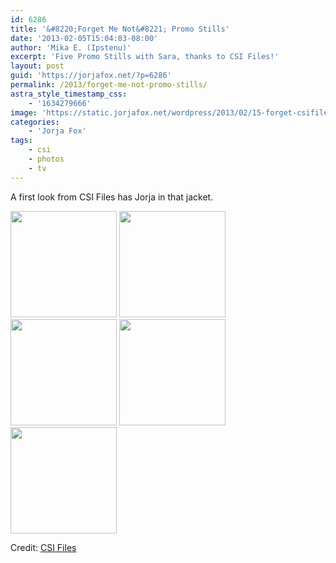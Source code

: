 ```yaml
---
id: 6286
title: '&#8220;Forget Me Not&#8221; Promo Stills'
date: '2013-02-05T15:04:03-08:00'
author: 'Mika E. (Ipstenu)'
excerpt: 'Five Promo Stills with Sara, thanks to CSI Files!'
layout: post
guid: 'https://jorjafox.net/?p=6286'
permalink: /2013/forget-me-not-promo-stills/
astra_style_timestamp_css:
    - '1634279666'
image: 'https://static.jorjafox.net/wordpress/2013/02/15-forget-csifiles02.jpg'
categories:
    - 'Jorja Fox'
tags:
    - csi
    - photos
    - tv
---
```


A first look from CSI Files has Jorja in that jacket.

<a href="https://jorjafox.net/gallery/albums/tv/csi/pub/s13/promos/15-forget-csifiles01.jpg"><img class="alignnone" alt="" src="https://jorjafox.net/gallery/cache/tv/csi/pub/s13/promos/15-forget-csifiles01_200_cw200_ch200_thumb.jpg" width="170" height="170" /></a> <a href="https://jorjafox.net/gallery/albums/tv/csi/pub/s13/promos/15-forget-csifiles02.jpg"><img class="alignnone" alt="" src="https://jorjafox.net/gallery/cache/tv/csi/pub/s13/promos/15-forget-csifiles02_200_cw200_ch200_thumb.jpg" width="170" height="170" /></a> <a href="https://jorjafox.net/gallery/albums/tv/csi/pub/s13/promos/15-forget-csifiles03.jpg"><img class="alignnone" alt="" src="https://jorjafox.net/gallery/cache/tv/csi/pub/s13/promos/15-forget-csifiles03_200_cw200_ch200_thumb.jpg" width="170" height="170" /></a> <a href="https://jorjafox.net/gallery/albums/tv/csi/pub/s13/promos/15-forget-csifiles04.jpg"><img class="alignnone" alt="" src="https://jorjafox.net/gallery/cache/tv/csi/pub/s13/promos/15-forget-csifiles04_200_cw200_ch200_thumb.jpg" width="170" height="170" /></a> <a href="https://jorjafox.net/gallery/albums/tv/csi/pub/s13/promos/15-forget-csifiles05.jpg"><img class="alignnone" alt="" src="https://jorjafox.net/gallery/cache/tv/csi/pub/s13/promos/15-forget-csifiles05_200_cw200_ch200_thumb.jpg" width="170" height="170" /></a>

Credit: <a href="http://www.csifiles.com/content/2013/02/csi-first-look-forget-me-not/">CSI Files</a>
